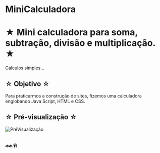 # MiniCalculadora
# ★ Mini calculadora para soma, subtração, divisão e multiplicação. ★
Calculos simples...

## ☆ Objetivo ☆
Para praticarmos a construção de sites, fizemos uma calculadora englobando Java Script, HTML e CSS. 

## ☆ Pré-visualização ☆
![PréVisualização](https://github.com/isabelatodescatt/MiniCalculadora/assets/161843036/48447b67-d54e-46ca-89b9-6796a9203262)


## ᨐฅ 

